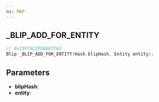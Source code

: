 ```yaml
---
ns: MAP
---
```

## _BLIP_ADD_FOR_ENTITY

```c
// 0x23F74C2FDA6E7C61
Blip _BLIP_ADD_FOR_ENTITY(Hash blipHash, Entity entity);
```

## Parameters
* **blipHash**:
* **entity**:
